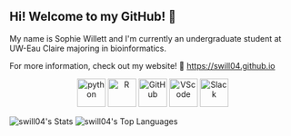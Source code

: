 ##  Hi! Welcome to my GitHub! :strawberry:

My name is Sophie Willett and I'm currently an undergraduate student at UW-Eau Claire majoring in bioinformatics.

For more information, check out my website! :cherry_blossom:
https://swill04.github.io

 <p align="center">
	<img src="https://www.vectorlogo.zone/logos/python/python-icon.svg" alt="python" width="50" height="50"/>
	<img src="https://www.r-project.org/logo/Rlogo.svg" alt="R" width="50" height="50" />
	<img src="https://www.svgrepo.com/show/303615/github-icon-1-logo.svg" alt="GitHub" width="50" height="50" />
	<img src="https://code.visualstudio.com/assets/images/code-stable.png" alt="VScode" width="50" height="50" />
	<img src="https://upload.wikimedia.org/wikipedia/commons/d/d5/Slack_icon_2019.svg" alt="Slack" width="50" height="50" />
</p>

![swill04's Stats](https://github-readme-stats.vercel.app/api?username=swill04&theme=radical&show_icons=true&hide_border=true&count_private=true) ![swill04's Top Languages](https://github-readme-stats.vercel.app/api/top-langs/?username=swill04&theme=radical&show_icons=true&hide_border=true&layout=compact)